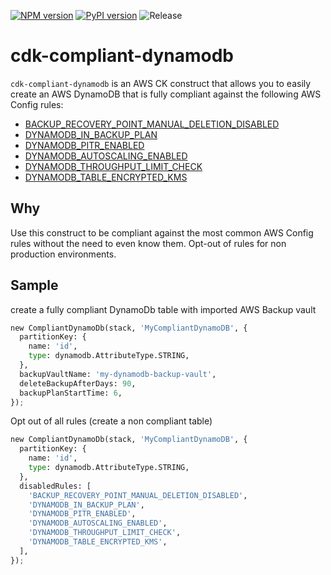 [![NPM version](https://badge.fury.io/js/cdk-compliant-dynamodb.svg)](https://badge.fury.io/js/cdk-compliant-dynamodb)
[![PyPI version](https://badge.fury.io/py/cdk-compliant-dynamodb.svg)](https://badge.fury.io/py/cdk-compliant-dynamodb)
![Release](https://github.com/oev-berlin/cdk-compliant-dynamodb/workflows/release/badge.svg)

# cdk-compliant-dynamodb

`cdk-compliant-dynamodb` is an AWS CK construct that allows you to easily create an AWS DynamoDB that is fully compliant against the following AWS Config rules:

* [BACKUP_RECOVERY_POINT_MANUAL_DELETION_DISABLED](https://docs.aws.amazon.com/config/latest/developerguide/backup-recovery-point-manual-deletion-disabled.html)
* [DYNAMODB_IN_BACKUP_PLAN](https://docs.aws.amazon.com/config/latest/developerguide/dynamodb-in-backup-plan.html)
* [DYNAMODB_PITR_ENABLED](https://docs.aws.amazon.com/config/latest/developerguide/dynamodb-pitr-enabled.html)
* [DYNAMODB_AUTOSCALING_ENABLED](https://docs.aws.amazon.com/config/latest/developerguide/dynamodb-autoscaling-enabled.html)
* [DYNAMODB_THROUGHPUT_LIMIT_CHECK](https://docs.aws.amazon.com/config/latest/developerguide/dynamodb-throughput-limit-check.html)
* [DYNAMODB_TABLE_ENCRYPTED_KMS](https://docs.aws.amazon.com/config/latest/developerguide/dynamodb-table-encrypted-kms.html)

## Why

Use this construct to be compliant against the most common AWS Config rules without the need to even know them. Opt-out of rules for non production environments.

## Sample

create a fully compliant DynamoDb table with imported AWS Backup vault

```python
new CompliantDynamoDb(stack, 'MyCompliantDynamoDB', {
  partitionKey: {
    name: 'id',
    type: dynamodb.AttributeType.STRING,
  },
  backupVaultName: 'my-dynamodb-backup-vault',
  deleteBackupAfterDays: 90,
  backupPlanStartTime: 6,
});
```

Opt out of all rules (create a non compliant table)

```python
new CompliantDynamoDb(stack, 'MyCompliantDynamoDB', {
  partitionKey: {
    name: 'id',
    type: dynamodb.AttributeType.STRING,
  },
  disabledRules: [
    'BACKUP_RECOVERY_POINT_MANUAL_DELETION_DISABLED',
    'DYNAMODB_IN_BACKUP_PLAN',
    'DYNAMODB_PITR_ENABLED',
    'DYNAMODB_AUTOSCALING_ENABLED',
    'DYNAMODB_THROUGHPUT_LIMIT_CHECK',
    'DYNAMODB_TABLE_ENCRYPTED_KMS',
  ],
});
```
